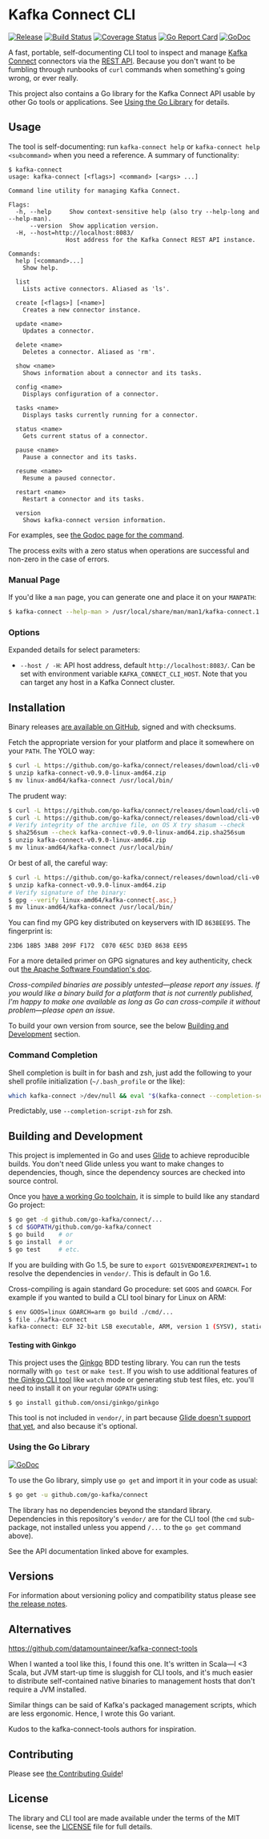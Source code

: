 Kafka Connect CLI
=================

[![Release][release-badge]][latest release]
[![Build Status][travis-badge]][build status]
[![Coverage Status][coverage-badge]][coverage status]
[![Go Report Card][go-report-badge]][go report card]
[![GoDoc][godoc-badge]][godoc]

A fast, portable, self-documenting CLI tool to inspect and manage [Kafka
Connect] connectors via the [REST API]. Because you don't want to be fumbling
through runbooks of `curl` commands when something's going wrong, or ever
really.

This project also contains a Go library for the Kafka Connect API usable by
other Go tools or applications. See [Using the Go
Library](#using-the-go-library) for details.

Usage
-----

The tool is self-documenting: run `kafka-connect help` or `kafka-connect help
<subcommand>` when you need a reference. A summary of functionality:

    $ kafka-connect
    usage: kafka-connect [<flags>] <command> [<args> ...]

    Command line utility for managing Kafka Connect.

    Flags:
      -h, --help     Show context-sensitive help (also try --help-long and --help-man).
          --version  Show application version.
      -H, --host=http://localhost:8083/
                    Host address for the Kafka Connect REST API instance.

    Commands:
      help [<command>...]
        Show help.

      list
        Lists active connectors. Aliased as 'ls'.

      create [<flags>] [<name>]
        Creates a new connector instance.

      update <name>
        Updates a connector.

      delete <name>
        Deletes a connector. Aliased as 'rm'.

      show <name>
        Shows information about a connector and its tasks.

      config <name>
        Displays configuration of a connector.

      tasks <name>
        Displays tasks currently running for a connector.

      status <name>
        Gets current status of a connector.

      pause <name>
        Pause a connector and its tasks.

      resume <name>
        Resume a paused connector.

      restart <name>
        Restart a connector and its tasks.

      version
        Shows kafka-connect version information.

For examples, see [the Godoc page for the command][cmd doc].

The process exits with a zero status when operations are successful and
non-zero in the case of errors.

[cmd doc]: https://godoc.org/github.com/go-kafka/connect/cmd/kafka-connect

### Manual Page ###

If you'd like a `man` page, you can generate one and place it on your
`MANPATH`:

```sh
$ kafka-connect --help-man > /usr/local/share/man/man1/kafka-connect.1
```

### Options ###

Expanded details for select parameters:

- `--host / -H`: API host address, default `http://localhost:8083/`. Can be set
  with environment variable `KAFKA_CONNECT_CLI_HOST`. Note that you can target
  any host in a Kafka Connect cluster.

Installation
------------

Binary releases [are available on GitHub][releases], signed and with checksums.

Fetch the appropriate version for your platform and place it somewhere on your
`PATH`. The YOLO way:

```sh
$ curl -L https://github.com/go-kafka/connect/releases/download/cli-v0.9.0/kafka-connect-v0.9.0-linux-amd64.zip
$ unzip kafka-connect-v0.9.0-linux-amd64.zip
$ mv linux-amd64/kafka-connect /usr/local/bin/
```

The prudent way:

```sh
$ curl -L https://github.com/go-kafka/connect/releases/download/cli-v0.9.0/kafka-connect-v0.9.0-linux-amd64.zip
$ curl -L https://github.com/go-kafka/connect/releases/download/cli-v0.9.0/kafka-connect-v0.9.0-linux-amd64.zip.sha256sum
# Verify integrity of the archive file, on OS X try shasum --check
$ sha256sum --check kafka-connect-v0.9.0-linux-amd64.zip.sha256sum
$ unzip kafka-connect-v0.9.0-linux-amd64.zip
$ mv linux-amd64/kafka-connect /usr/local/bin/
```

Or best of all, the careful way:

```sh
$ curl -L https://github.com/go-kafka/connect/releases/download/cli-v0.9.0/kafka-connect-v0.9.0-linux-amd64.zip
$ unzip kafka-connect-v0.9.0-linux-amd64.zip
# Verify signature of the binary:
$ gpg --verify linux-amd64/kafka-connect{.asc,}
$ mv linux-amd64/kafka-connect /usr/local/bin/
```

You can find my GPG key distributed on keyservers with ID `8638EE95`. The
fingerprint is:

    23D6 18B5 3AB8 209F F172  C070 6E5C D3ED 8638 EE95

For a more detailed primer on GPG signatures and key authenticity, check out
[the Apache Software Foundation's doc](http://www.apache.org/info/verification.html).

*Cross-compiled binaries are possibly untested—please report any issues. If you
would like a binary build for a platform that is not currently published, I'm
happy to make one available as long as Go can cross-compile it without
problem—please open an issue.*

To build your own version from source, see the below [Building and
Development](#building-and-development) section.

### Command Completion ###

Shell completion is built in for bash and zsh, just add the following to your
shell profile initialization (`~/.bash_profile` or the like):

```sh
which kafka-connect >/dev/null && eval "$(kafka-connect --completion-script-bash)"
```

Predictably, use `--completion-script-zsh` for zsh.

Building and Development
------------------------

This project is implemented in Go and uses [Glide] to achieve reproducible
builds. You don't need Glide unless you want to make changes to dependencies,
though, since the dependency sources are checked into source control.

Once you [have a working Go toolchain][write go], it is simple to build like
any standard Go project:

```sh
$ go get -d github.com/go-kafka/connect/...
$ cd $GOPATH/github.com/go-kafka/connect
$ go build    # or
$ go install  # or
$ go test     # etc.
```

If you are building with Go 1.5, be sure to `export GO15VENDOREXPERIMENT=1` to
resolve the dependencies in `vendor/`. This is default in Go 1.6.

Cross-compiling is again standard Go procedure: set `GOOS` and `GOARCH`. For
example if you wanted to build a CLI tool binary for Linux on ARM:

```sh
$ env GOOS=linux GOARCH=arm go build ./cmd/...
$ file ./kafka-connect
kafka-connect: ELF 32-bit LSB executable, ARM, version 1 (SYSV), statically linked, not stripped
```

#### Testing with Ginkgo ####

This project uses the [Ginkgo] BDD testing library. You can run the tests
normally with `go test` or `make test`. If you wish to use additional features
of [the Ginkgo CLI tool][ginkgo cli] like `watch` mode or generating stub test
files, etc. you'll need to install it on your regular `GOPATH` using:

    $ go install github.com/onsi/ginkgo/ginkgo

This tool is not included in `vendor/`, in part because [Glide doesn't support
that yet][glide execs], and also because it's optional.

### Using the Go Library ###

[![GoDoc][godoc-badge]][godoc]

To use the Go library, simply use `go get` and import it in your code as usual:

```sh
$ go get -u github.com/go-kafka/connect
```

The library has no dependencies beyond the standard library. Dependencies in
this repository's `vendor/` are for the CLI tool (the `cmd` sub-package, not
installed unless you append `/...` to the `go get` command above).

See the API documentation linked above for examples.

Versions
--------

For information about versioning policy and compatibility status please see
[the release notes](HISTORY.md).

Alternatives
------------

<https://github.com/datamountaineer/kafka-connect-tools>

When I wanted a tool like this, I found this one. It's written in Scala—I <3
Scala, but JVM start-up time is sluggish for CLI tools, and it's much easier to
distribute self-contained native binaries to management hosts that don't
require a JVM installed.

Similar things can be said of Kafka's packaged management scripts, which are
less ergonomic. Hence, I wrote this Go variant.

Kudos to the kafka-connect-tools authors for inspiration.

Contributing
------------

Please see [the Contributing Guide](CONTRIBUTING.md)!

License
-------

The library and CLI tool are made available under the terms of the MIT license,
see the [LICENSE](LICENSE) file for full details.


[Kafka Connect]: http://docs.confluent.io/current/connect/intro.html
[REST API]: http://docs.confluent.io/current/connect/userguide.html#rest-interface
[releases]: https://github.com/go-kafka/connect/releases
[Glide]: https://glide.sh/
[write go]: https://golang.org/doc/install
[Ginkgo]: https://onsi.github.io/ginkgo/
[ginkgo cli]: https://onsi.github.io/ginkgo/#the-ginkgo-cli
[glide execs]: https://github.com/Masterminds/glide/pull/331

[release-badge]: https://img.shields.io/github/release/go-kafka/connect.svg
[latest release]: https://github.com/go-kafka/connect/releases/latest
[travis-badge]:https://travis-ci.org/go-kafka/connect.svg?branch=master
[build status]: https://travis-ci.org/go-kafka/connect
[coverage-badge]: https://codecov.io/gh/go-kafka/connect/branch/master/graph/badge.svg
[coverage status]: https://codecov.io/gh/go-kafka/connect
[go-report-badge]: https://goreportcard.com/badge/github.com/go-kafka/connect
[go report card]: https://goreportcard.com/report/github.com/go-kafka/connect
[godoc-badge]: http://img.shields.io/badge/godoc-reference-blue.svg?style=flat
[godoc]: https://godoc.org/github.com/go-kafka/connect

<!-- vim:set expandtab shiftwidth=2 textwidth=79: -->
